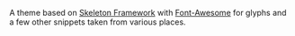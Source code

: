 A theme based on [Skeleton Framework](https://skeleton-framework.github.io/) with
[Font-Awesome](http://fortawesome.github.io/Font-Awesome/) for glyphs and a few
other snippets taken from various places.

